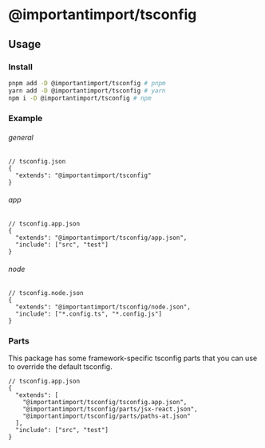 # @importantimport/tsconfig

## Usage

### Install

```bash
pnpm add -D @importantimport/tsconfig # pnpm
yarn add -D @importantimport/tsconfig # yarn
npm i -D @importantimport/tsconfig # npm
```

### Example

###### general

```jsonc
// tsconfig.json
{
  "extends": "@importantimport/tsconfig"
}
```

###### app

```jsonc
// tsconfig.app.json
{
  "extends": "@importantimport/tsconfig/app.json",
  "include": ["src", "test"]
}
```

###### node

```jsonc
// tsconfig.node.json
{
  "extends": "@importantimport/tsconfig/node.json",
  "include": ["*.config.ts", "*.config.js"]
}
```

### Parts

This package has some framework-specific tsconfig parts that you can use to override the default tsconfig.

```jsonc
// tsconfig.app.json
{
  "extends": [
    "@importantimport/tsconfig/tsconfig.app.json",
    "@importantimport/tsconfig/parts/jsx-react.json",
    "@importantimport/tsconfig/parts/paths-at.json"
  ],
  "include": ["src", "test"]
}
```
